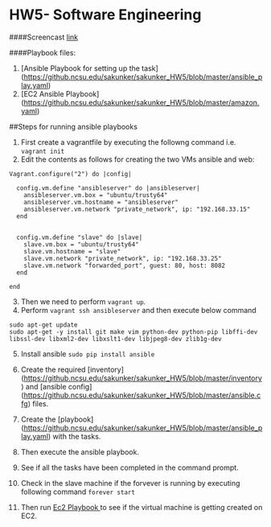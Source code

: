 # HW5- Software Engineering

####Screencast [link](https://www.youtube.com/watch?v=U5i-X93vHfE)

####Playbook files:

1. [Ansible Playbook for setting up the task] (https://github.ncsu.edu/sakunker/sakunker_HW5/blob/master/ansible_play.yaml)
2. [EC2 Ansible Playbook] (https://github.ncsu.edu/sakunker/sakunker_HW5/blob/master/amazon.yaml)

##Steps for running ansible playbooks

1. First create a vagrantfile by executing the followng command i.e. `vagrant init`
2. Edit the contents as follows for creating the two VMs ansible and web:
```
Vagrant.configure("2") do |config|

  config.vm.define "ansibleserver" do |ansibleserver|
  	ansibleserver.vm.box = "ubuntu/trusty64"
  	ansibleserver.vm.hostname = "ansibleserver"
  	ansibleserver.vm.network "private_network", ip: "192.168.33.15"
  end


  config.vm.define "slave" do |slave|
  	slave.vm.box = "ubuntu/trusty64"
  	slave.vm.hostname = "slave"
  	slave.vm.network "private_network", ip: "192.168.33.25"
  	slave.vm.network "forwarded_port", guest: 80, host: 8082
  end

end

```
3. Then we need to perform `vagrant up`.
4. Perform `vagrant ssh ansibleserver` and then execute below command
```     
sudo apt-get update
sudo apt-get -y install git make vim python-dev python-pip libffi-dev libssl-dev libxml2-dev libxslt1-dev libjpeg8-dev zlib1g-dev
```
5. Install ansible
`sudo pip install ansible`

6. Create the required [inventory] (https://github.ncsu.edu/sakunker/sakunker_HW5/blob/master/inventory) and [ansible config] (https://github.ncsu.edu/sakunker/sakunker_HW5/blob/master/ansible.cfg) files.
7. Create the [playbook] (https://github.ncsu.edu/sakunker/sakunker_HW5/blob/master/ansible_play.yaml) with the tasks.
8. Then execute the ansible playbook.
9. See if all the tasks have been completed in the command prompt.
10. Check in the slave machine if the forvever is running by executing following command  `forever start`
11. Then run [Ec2 Playbook ](https://github.ncsu.edu/sakunker/sakunker_HW5/blob/master/amazon.yaml) to see if the virtual machine is getting created on EC2.
